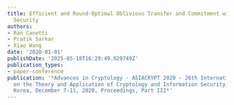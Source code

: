 ```yaml
---
title: Efficient and Round-Optimal Oblivious Transfer and Commitment with Adaptive
  Security
authors:
- Ran Canetti
- Pratik Sarkar
- Xiao Wang
date: '2020-01-01'
publishDate: '2025-05-18T16:29:49.029749Z'
publication_types:
- paper-conference
publication: '*Advances in Cryptology - ASIACRYPT 2020 - 26th International Conference
  on the Theory and Application of Cryptology and Information Security, Daejeon, South
  Korea, December 7-11, 2020, Proceedings, Part III*'
---
```

